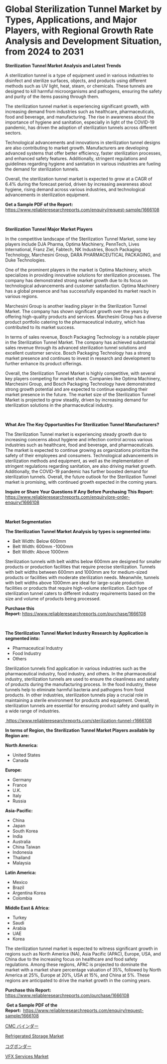 <p><h1>Global Sterilization Tunnel Market by Types, Applications, and Major Players, with Regional Growth Rate Analysis and Development Situation, from 2024 to 2031</h1></p><p><strong>Sterilization Tunnel Market Analysis and Latest Trends</strong></p>
<p><p>A sterilization tunnel is a type of equipment used in various industries to disinfect and sterilize surfaces, objects, and products using different methods such as UV light, heat, steam, or chemicals. These tunnels are designed to kill harmful microorganisms and pathogens, ensuring the safety and purity of the items passing through them.</p><p>The sterilization tunnel market is experiencing significant growth, with increasing demand from industries such as healthcare, pharmaceuticals, food and beverage, and manufacturing. The rise in awareness about the importance of hygiene and sanitation, especially in light of the COVID-19 pandemic, has driven the adoption of sterilization tunnels across different sectors.</p><p>Technological advancements and innovations in sterilization tunnel designs are also contributing to market growth. Manufacturers are developing advanced systems that offer better efficiency, faster sterilization processes, and enhanced safety features. Additionally, stringent regulations and guidelines regarding hygiene and sanitation in various industries are fueling the demand for sterilization tunnels.</p><p>Overall, the sterilization tunnel market is expected to grow at a CAGR of 6.4% during the forecast period, driven by increasing awareness about hygiene, rising demand across various industries, and technological advancements in sterilization equipment.</p></p>
<p><strong>Get a Sample PDF of the Report:&nbsp;</strong> <a href="https://www.reliableresearchreports.com/enquiry/request-sample/1666108">https://www.reliableresearchreports.com/enquiry/request-sample/1666108</a></p>
<p>&nbsp;</p>
<p><strong>Sterilization Tunnel Major Market Players</strong></p>
<p><p>In the competitive landscape of the Sterilization Tunnel Market, some key players include DJA Pharma, Optima Machinery, PennTech, Lives International, Franz Ziel, Fabtech, NK Industries, Bosch Packaging Technology, Marchesini Group, DARA PHARMACEUTICAL PACKAGING, and Duke Technologies.</p><p>One of the prominent players in the market is Optima Machinery, which specializes in providing innovative solutions for sterilization processes. The company has demonstrated strong market growth due to its focus on technological advancements and customer satisfaction. Optima Machinery has a global presence and has successfully expanded its market reach in various regions.</p><p>Marchesini Group is another leading player in the Sterilization Tunnel Market. The company has shown significant growth over the years by offering high-quality products and services. Marchesini Group has a diverse product portfolio catering to the pharmaceutical industry, which has contributed to its market success.</p><p>In terms of sales revenue, Bosch Packaging Technology is a notable player in the Sterilization Tunnel Market. The company has achieved substantial sales revenue through its advanced sterilization tunnel solutions and excellent customer service. Bosch Packaging Technology has a strong market presence and continues to invest in research and development to further enhance its product offerings.</p><p>Overall, the Sterilization Tunnel Market is highly competitive, with several key players competing for market share. Companies like Optima Machinery, Marchesini Group, and Bosch Packaging Technology have demonstrated strong growth potential and are expected to continue expanding their market presence in the future. The market size of the Sterilization Tunnel Market is projected to grow steadily, driven by increasing demand for sterilization solutions in the pharmaceutical industry.</p></p>
<p>&nbsp;</p>
<p><strong>What Are The Key Opportunities For Sterilization Tunnel Manufacturers?</strong></p>
<p><p>The Sterilization Tunnel market is experiencing steady growth due to increasing concerns about hygiene and infection control across various industries such as healthcare, food and beverage, and pharmaceuticals. The market is expected to continue growing as organizations prioritize the safety of their employees and consumers. Technological advancements in sterilization methods and equipment, as well as the implementation of stringent regulations regarding sanitation, are also driving market growth. Additionally, the COVID-19 pandemic has further boosted demand for sterilization tunnels. Overall, the future outlook for the Sterilization Tunnel market is promising, with continued growth expected in the coming years.</p></p>
<p><strong>Inquire or Share Your Questions If Any Before Purchasing This Report:</strong> <a href="https://www.reliableresearchreports.com/enquiry/pre-order-enquiry/1666108">https://www.reliableresearchreports.com/enquiry/pre-order-enquiry/1666108</a></p>
<p>&nbsp;</p>
<p><strong>Market Segmentation</strong></p>
<p><strong>The Sterilization Tunnel Market Analysis by types is segmented into:</strong></p>
<p><ul><li>Belt Width: Below 600mm</li><li>Belt Width: 600mm -1000mm</li><li>Belt Width: Above 1000mm</li></ul></p>
<p><p>Sterilization tunnels with belt widths below 600mm are designed for smaller products or production facilities that require precise sterilization. Tunnels with belt widths between 600mm and 1000mm are for medium-sized products or facilities with moderate sterilization needs. Meanwhile, tunnels with belt widths above 1000mm are ideal for large-scale production facilities or products that require high-volume sterilization. Each type of sterilization tunnel caters to different industry requirements based on the size and volume of products being processed.</p></p>
<p><strong>Purchase this Report:&nbsp;</strong><a href="https://www.reliableresearchreports.com/purchase/1666108">https://www.reliableresearchreports.com/purchase/1666108</a></p>
<p>&nbsp;</p>
<p><strong>The Sterilization Tunnel Market Industry Research by Application is segmented into:</strong></p>
<p><ul><li>Pharmaceutical Industry</li><li>Food Industry</li><li>Others</li></ul></p>
<p><p>Sterilization tunnels find application in various industries such as the pharmaceutical industry, food industry, and others. In the pharmaceutical industry, sterilization tunnels are used to ensure the cleanliness and safety of products during the manufacturing process. In the food industry, these tunnels help to eliminate harmful bacteria and pathogens from food products. In other industries, sterilization tunnels play a crucial role in maintaining a sterile environment for products and equipment. Overall, sterilization tunnels are essential for ensuring product safety and quality in a wide range of industries.</p></p>
<p><a href="https://www.reliableresearchreports.com/sterilization-tunnel-r1666108">&nbsp;https://www.reliableresearchreports.com/sterilization-tunnel-r1666108</a></p>
<p><strong>In terms of Region, the Sterilization Tunnel Market Players available by Region are:</strong></p>
<p>
    <p> <strong> North America: </strong>
        <ul>
            <li>United States</li>
            <li>Canada</li>
        </ul>
        </p> 
    <p> <strong> Europe: </strong>
        <ul>
            <li>Germany</li>
            <li>France</li>
            <li>U.K.</li>
            <li>Italy</li>
            <li>Russia</li>
        </ul>
        </p> 
    <p> <strong> Asia-Pacific: </strong>
        <ul>
            <li>China</li>
            <li>Japan</li>
            <li>South Korea</li>
            <li>India</li>
            <li>Australia</li>
            <li>China Taiwan</li>
            <li>Indonesia</li>
            <li>Thailand</li>
            <li>Malaysia</li>
        </ul>
        </p> 
    <p> <strong> Latin America: </strong>
        <ul>
            <li>Mexico</li>
            <li>Brazil</li>
            <li>Argentina Korea</li>
            <li>Colombia</li>
        </ul>
        </p> 
    <p> <strong> Middle East & Africa: </strong>
        <ul>
            <li>Turkey</li>
            <li>Saudi</li>
            <li>Arabia</li>
            <li>UAE</li>
            <li>Korea</li>
        </ul>
    </p>
    </p>
<p><p>The sterilization tunnel market is expected to witness significant growth in regions such as North America (NA), Asia Pacific (APAC), Europe, USA, and China due to the increasing focus on healthcare and food safety regulations. Among these regions, APAC is projected to dominate the market with a market share percentage valuation of 35%, followed by North America at 25%, Europe at 20%, USA at 15%, and China at 5%. These regions are anticipated to drive the market growth in the coming years.</p></p>
<p><strong>Purchase this Report: </strong><a href="https://www.reliableresearchreports.com/purchase/1666108">https://www.reliableresearchreports.com/purchase/1666108</a></p>
<p>&nbsp;<strong>Get a Sample PDF of the Report:&nbsp;&nbsp;</strong><a href="https://www.reliableresearchreports.com/enquiry/request-sample/1666108">https://www.reliableresearchreports.com/enquiry/request-sample/1666108</a></p>
<p><strong></strong></p>
<p><p><a href="https://github.com/FrancoWeber2023/Market-Research-Report-List-1/blob/main/559739253445.md">CMC バインダー</a></p><p><a href="https://www.linkedin.com/pulse/refrigerated-storage-market-trends-forecast-competitive-analysis-sl1ie">Refrigerated Storage Market</a></p><p><a href="https://github.com/kegley4963/Market-Research-Report-List-1/blob/main/760679953444.md">コグボンダー</a></p><p><a href="https://www.linkedin.com/pulse/vfx-services-market-size-trends-complete-industry-overview-2024-i5ble">VFX Services Market</a></p></p>